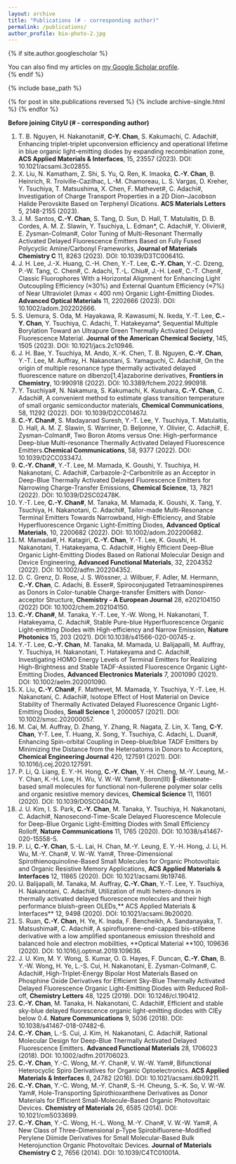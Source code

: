 ```yaml
---
layout: archive
title: "Publications (# - corresponding author)"
permalink: /publications/
author_profile: bio-photo-2.jpg
---
```


{% if site.author.googlescholar %}
  <div class="wordwrap">You can also find my articles on <a href="{{site.author.googlescholar}}">my Google Scholar profile</a>.</div>
{% endif %}

{% include base_path %}

{% for post in site.publications reversed %}
  {% include archive-single.html %}
{% endfor %}


 **Before joining CityU (# - corresponding author)**
1.	T. B. Nguyen, H. Nakanotani#, **C-Y. Chan**, S. Kakumachi, C. Adachi#, Enhancing triplet-triplet upconversion efficiency and operational lifetime in blue organic light-emitting diodes by expanding recombination zone, **ACS Applied Materials & Interfaces**, 15, 23557 (2023). DOI: 10.1021/acsami.3c02855.
2.	X. Liu, N. Kamatham, Z. Shi, S. Yu, Q. Ren, K. Imaoka, **C.-Y. Chan**, B. Heinrich, R. Troiville-Cazilhac, L.-M. Chamoreau, L. S. Vargas, D. Kreher, Y. Tsuchiya, T. Matsushima, X. Chen, F. Mathevet#, C. Adachi#, Investigation of Charge Transport Properties in a 2D Dion–Jacobson Halide Perovskite Based on Terphenyl Dications. **ACS Materials Letters** 5, 2148-2155 (2023).
3.	J. M.  Santos, **C.-Y. Chan**, S. Tang, D. Sun, D. Hall, T. Matulaitis, D. B. Cordes, A. M. Z. Slawin, Y. Tsuchiya, L. Edman*, C. Adachi#, Y. Olivier#, E. Zysman-Colman#, Color Tuning of Multi-Resonant Thermally Activated Delayed Fluorescence Emitters Based on Fully Fused Polycyclic Amine/Carbonyl Frameworks, **Journal of Materials Chemistry C** 11, 8263 (2023). DOI: 10.1039/D3TC00641G.
4.	J. H. Lee, J.-X. Huang, C.-H. Chen, Y.-T. Lee, **C.-Y. Chan**, Y.-C. Dzeng, P.-W. Tang, C. Chen#, C. Adachi, T.-L. Chiu#, J.-H. Lee#, C.-T. Chen#, Classic Fluorophores With a Horizontal Alignment for Enhancing Light Outcoupling Efficiency (≈30%) and External Quantum Efficiency (≈7%) of Near Ultraviolet (λmax < 400 nm) Organic Light-Emitting Diodes. **Advanced Optical Materials** 11, 2202666 (2023). DOI: 10.1002/adom.202202666.
5.	S. Uemura, S. Oda, M. Hayakawa, R. Kawasumi, N. Ikeda, Y.-T. Lee, **C.-Y. Chan**, Y. Tsuchiya, C. Adachi, T. Hatakeyama*, Sequential Multiple Borylation Toward an Ultrapure Green Thermally Activated Delayed Fluorescence Material. **Journal of the American Chemical Society**, 145, 1505 (2023). DOI: 10.1021/jacs.2c10946.
6.	J. H. Bae, Y. Tsuchiya, M. Ando, X.-K. Chen, T. B. Nguyen, **C.-Y. Chan**, Y.-T. Lee, M. Auffray, H. Nakanotani, S. Yamaguchi, C. Adachi#, On the origin of multiple resonance type thermally activated delayed fluorescence nature on dibenzo[1,4]azaborine derivatives, **Frontiers in Chemistry**, 10:990918 (2022). DOI: 10.3389/fchem.2022.990918.
7.	Y. Tsuchiya#, N. Nakamura, S. Kakumachi, K. Kusuhara, **C.-Y. Chan**, C. Adachi#, A convenient method to estimate glass transition temperature of small organic semiconductor materials, **Chemical Communications**, 58, 11292 (2022). DOI: 10.1039/D2CC01467J.
8.	**C.-Y. Chan#**, S. Madayanad Suresh, Y.-T. Lee, Y. Tsuchiya, T. Matulaitis, D. Hall, A. M. Z. Slawin, S. Warriner, D. Beljonne, Y. Olivier, C. Adachi#, E. Zysman-Colman#, Two Boron Atoms versus One: High-performance Deep-blue Multi-resonance Thermally Activated Delayed Fluorescence Emitters.**Chemical Communications**, 58, 9377 (2022). DOI: 10.1039/D2CC03347J.
9.	**C.-Y. Chan#**, Y.-T. Lee, M. Mamada, K. Goushi, Y. Tsuchiya, H. Nakanotani, C. Adachi#, Carbazole-2-Carbonitrile as an Acceptor in Deep-Blue Thermally Activated Delayed Fluorescence Emitters for Narrowing Charge-Transfer Emissions, **Chemical Science**, 13, 7821 (2022). DOI: 10.1039/D2SC02478K.
10.	Y.-T. Lee, **C.-Y. Chan#**, M. Tanaka, M. Mamada, K. Goushi, X. Tang, Y. Tsuchiya, H. Nakanotani, C. Adachi#, Tailor-made Multi-Resonance Terminal Emitters Towards Narrowband, High-Efficiency, and Stable Hyperfluorescence Organic Light-Emitting Diodes, **Advanced Optical Materials**, 10, 2200682 (2022). DOI: 10.1002/adom.202200682.
11.	M. Mamada#, H. Katagiri, **C.-Y. Chan**, Y.-T. Lee, K. Goushi, H. Nakanotani, T. Hatakeyama, C. Adachi#, Highly Efficient Deep-Blue Organic Light-Emitting Diodes Based on Rational Molecular Design and Device Engineering, **Advanced Functional Materials**, 32, 2204352 (2022). DOI: 10.1002/adfm.202204352.
12.	D. C. Grenz, D. Rose, J. S. Wössner, J. Wilbuer, F. Adler, M. Hermann, **C.-Y. Chan**, C. Adachi, B. Esser#, Spiroconjugated Tetraaminospirenes as Donors in Color-tunable Charge-transfer Emitters with Donor-acceptor Structure, **Chemistry - A European Journal** 28, e202104150 (2022) DOI: 10.1002/chem.202104150.
13.	**C.-Y. Chan#**, M. Tanaka, Y.-T. Lee, Y.-W. Wong, H. Nakanotani, T. Hatakeyama, C. Adachi#, Stable Pure-blue Hyperfluorescence Organic Light-emitting Diodes with High-efficiency and Narrow Emission, **Nature Photonics** 15, 203 (2021). DOI:10.1038/s41566-020-00745-z.
14.	Y.-T. Lee, **C.-Y. Chan**, M. Tanaka, M. Mamada, U. Balijapalli, M. Auffray, Y. Tsuchiya, H. Nakanotani, T. Hatakeyama and C. Adachi#, Investigating HOMO Energy Levels of Terminal Emitters for Realizing High-Brightness and Stable TADF-Assisted Fluorescence Organic Light-Emitting Diodes, **Advanced Electronics Materials** 7, 2001090 (2021). DOI: 10.1002/aelm.202001090.
15.	X. Liu, **C.-Y. Chan#**, F. Mathevet, M. Mamada, Y. Tsuchiya, Y.-T. Lee, H. Nakanotani, C. Adachi#, Isotope Effect of Host Material on Device Stability of Thermally Activated Delayed Fluorescence Organic Light-Emitting Diodes, **Small Science** 1, 2000057 (2021). DOI: 10.1002/smsc.202000057.
16.	M. Cai, M. Auffray, D. Zhang, Y. Zhang, R. Nagata, Z. Lin, X. Tang, **C-Y. Chan**, Y-T. Lee, T. Huang, X. Song, Y. Tsuchiya, C. Adachi, L. Duan#, Enhancing Spin-orbital Coupling in Deep-blue/blue TADF Emitters by Minimizing the Distance from the Heteroatoms in Donors to Acceptors, **Chemical Engineering Journal** 420, 127591 (2021). DOI: 10.1016/j.cej.2020.127591.
17.	P. Li, Q. Liang, E. Y.-H. Hong, **C.-Y. Chan**, Y.-H. Cheng, M.-Y. Leung, M.-Y. Chan, K.-H. Low, H. Wu, V. W.-W. Yam#, Boron(III) -diketonate-based small molecules for functional non-fullerene polymer solar cells and organic resistive memory devices, **Chemical Science** 11, 11601 (2020). DOI: 10.1039/D0SC04047A.
18.	J. U. Kim, I. S. Park, **C.-Y. Chan**, M. Tanaka, Y. Tsuchiya, H. Nakanotani, C. Adachi#, Nanosecond-Time-Scale Delayed Fluorescence Molecule for Deep-Blue Organic Light-Emitting Diodes with Small Efficiency Rolloff, **Nature Communications** 11, 1765 (2020). DOI: 10.1038/s41467-020-15558-5.
19.	P. Li, **C.-Y. Chan**, S.-L. Lai, H. Chan, M.-Y. Leung, E. Y.-H. Hong, J. Li, H. Wu, M.-Y. Chan#, V. W.-W. Yam#, Three-Dimensional Spirothienoquinoline-Based Small Molecules for Organic Photovoltaic and Organic Resistive Memory Applications, **ACS Applied Materials & Interfaces** 12, 11865 (2020). DOI: 10.1021/acsami.9b19746.
20.	U. Balijapalli, M. Tanaka, M. Auffray, **C.-Y. Chan**, Y.-T. Lee, Y. Tsuchiya, H. Nakanotani, C. Adachi#, Utilization of multi hetero-donors in thermally activated delayed fluorescence molecules and their high performance bluish-green OLEDs,** ACS Applied Materials & Interfaces** 12, 9498 (2020). DOI: 10.1021/acsami.9b20020.
21.	S. Ruan, **C.-Y. Chan**, H. Ye, K. Inada, F. Bencheikh, A. Sandanayaka, T. Matsushima#, C. Adachi#, A spirofluorene-end-capped bis-stilbene derivative with a low amplified spontaneous emission threshold and balanced hole and electron mobilities, **Optical Material **100, 109636 (2020). DOI: 10.1016/j.optmat.2019.109636.
22.	J. U. Kim, M. Y. Wong, S. Kumar, O. G. Hayes, F. Duncan, **C.-Y. Chan**, B. Y.-W. Wong, H. Ye, L.-S. Cui, H. Nakanotani, E. Zysman-Colman#, C. Adachi#, High-Triplet-Energy Bipolar Host Materials Based on Phosphine Oxide Derivatives for Efficient Sky-Blue Thermally Activated Delayed Fluorescence Organic Light-Emitting Diodes with Reduced Roll-off, **Chemistry Letters** 48, 1225 (2019). DOI: 10.1246/cl.190412.
23.	**C.-Y. Chan**, M. Tanaka, H. Nakanotani, C. Adachi#, Efficient and stable sky-blue delayed fluorescence organic light-emitting diodes with CIEy below 0.4. **Nature Communications** 9, 5036 (2018). DOI: 10.1038/s41467-018-07482-6.
24.	**C.-Y. Chan**, L.-S. Cui, J. Kim, H. Nakanotani, C. Adachi#, Rational Molecular Design for Deep-Blue Thermally Activated Delayed Fluorescence Emitters. **Advanced Functional Materials** 28, 1706023 (2018). DOI: 10.1002/adfm.201706023.
25.	**C.-Y. Chan**, Y.-C. Wong, M.-Y. Chan#, V. W.-W. Yam#, Bifunctional Heterocyclic Spiro Derivatives for Organic Optoelectronics. **ACS Applied Materials & Interfaces** 8, 24782 (2016). DOI: 10.1021/acsami.6b09211.
26.	**C.-Y. Chan**, Y.-C. Wong, M.-Y. Chan#, S.-H. Cheung, S.-K. So, V. W.-W. Yam#, Hole-Transporting Spirothioxanthene Derivatives as Donor Materials for Efficient Small-Molecule-Based Organic Photovoltaic Devices. **Chemistry of Materials** 26, 6585 (2014). DOI: 10.1021/cm5033699.
27.	**C.-Y. Chan**, Y.-C. Wong, H.-L. Wong, M.-Y. Chan#, V. W.-W. Yam#, A New Class of Three-Dimensional p-Type Spirobifluorene-Modified Perylene Diimide Derivatives for Small Molecular-Based Bulk Heterojunction Organic Photovoltaic Devices. **Journal of Materials Chemistry C** 2, 7656 (2014). DOI: 10.1039/C4TC01001A.
